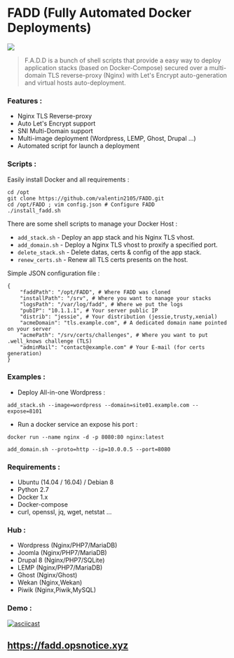 # FADD (Fully Automated Docker Deployments)
![](http://i.imgur.com/AvRuVrn.png)
> F.A.D.D is a bunch of shell scripts that provide a easy way to deploy application stacks (based on Docker-Compose) secured over a multi-domain TLS reverse-proxy (Nginx) with Let's Encrypt auto-generation and virtual hosts auto-deployment.

### Features :
- Nginx TLS Reverse-proxy
- Auto Let's Encrypt support
- SNI Multi-Domain support
- Multi-image deployment (Wordpress, LEMP, Ghost, Drupal ...)
- Automated script for launch a deployment

### Scripts :
Easily install Docker and all requirements :
```
cd /opt
git clone https://github.com/valentin2105/FADD.git
cd /opt/FADD ; vim config.json # Configure FADD
./install_fadd.sh
```

There are some shell scripts to manage your Docker Host :
- `add_stack.sh` - Deploy an app stack and his Nginx TLS vhost.
- `add_domain.sh` - Deploy a Nginx TLS vhost to proxify a specified port.
- `delete_stack.sh` - Delete datas, certs & config of the app stack.
- `renew_certs.sh` - Renew all TLS certs presents on the host.

Simple JSON configuration file :
```
{
	"faddPath": "/opt/FADD", # Where FADD was cloned
	"installPath": "/srv", # Where you want to manage your stacks
	"logsPath": "/var/log/fadd", # Where we put the logs
	"pubIP": "10.1.1.1", # Your server public IP
	"distrib": "jessie", # Your distribution (jessie,trusty,xenial)
	"acmeDomain": "tls.example.com", # A dedicated domain name pointed on your server
	"acmePath": "/srv/certs/challenges", # Where you want to put .well_knows challenge (TLS)
	"adminMail": "contact@example.com" # Your E-mail (for certs generation)
}
```

### Examples :
- Deploy All-in-one Wordpress :

`add_stack.sh --image=wordpress --domain=site01.example.com --expose=8101`

- Run a docker service an expose his port :

`docker run --name nginx -d -p 8080:80 nginx:latest`

`add_domain.sh --proto=http --ip=10.0.0.5 --port=8080`

### Requirements :
- Ubuntu (14.04 / 16.04) / Debian 8
- Python 2.7
- Docker 1.x
- Docker-compose
- curl, openssl, jq, wget, netstat ...

### Hub :
- Wordpress (Nginx/PHP7/MariaDB)
- Joomla (Nginx/PHP7/MariaDB)
- Drupal 8 (Nginx/PHP7/SQLite)
- LEMP (Nginx/PHP7/MariaDB)
- Ghost (Nginx/Ghost)
- Wekan (Nginx,Wekan)
- Piwik (Nginx,Piwik,MySQL)

### Demo :

[![asciicast](https://asciinema.org/a/91585.png)](https://asciinema.org/a/91585)

## https://fadd.opsnotice.xyz
